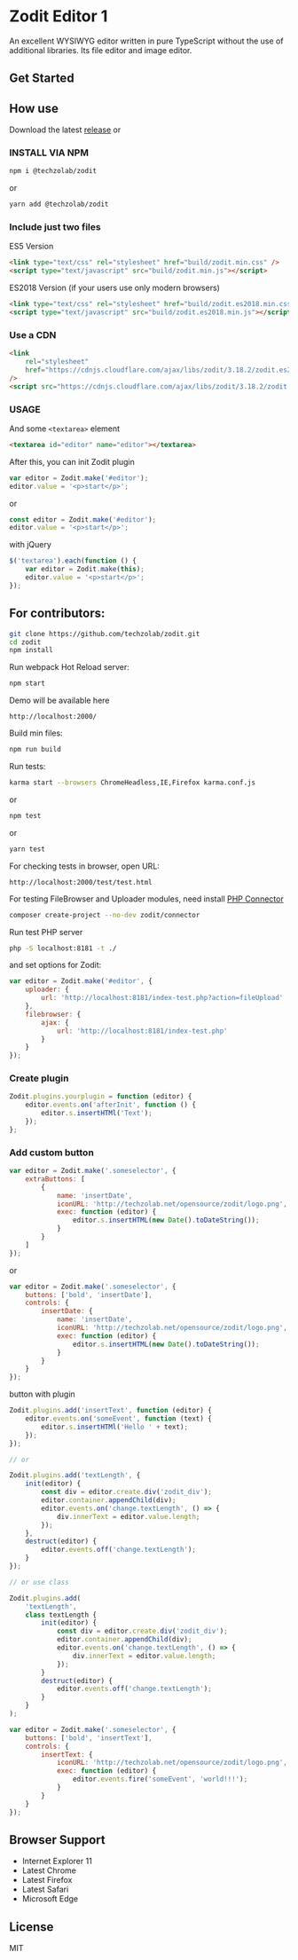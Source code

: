 # Zodit Editor 1

An excellent WYSIWYG editor written in pure TypeScript without the use of additional libraries. Its file editor and image editor.

## Get Started

## How use

Download the latest [release](https://github.com/techzolab/zodit/releases/latest) or

### INSTALL VIA NPM

```bash
npm i @techzolab/zodit
```

or

```bash
yarn add @techzolab/zodit
```

### Include just two files

ES5 Version

```html
<link type="text/css" rel="stylesheet" href="build/zodit.min.css" />
<script type="text/javascript" src="build/zodit.min.js"></script>
```

ES2018 Version (if your users use only modern browsers)

```html
<link type="text/css" rel="stylesheet" href="build/zodit.es2018.min.css" />
<script type="text/javascript" src="build/zodit.es2018.min.js"></script>
```

### Use a CDN

```html
<link
	rel="stylesheet"
	href="https://cdnjs.cloudflare.com/ajax/libs/zodit/3.18.2/zodit.es2018.min.css"
/>
<script src="https://cdnjs.cloudflare.com/ajax/libs/zodit/3.18.2/zodit.es2018.min.js"></script>
```

### USAGE

And some `<textarea>` element

```html
<textarea id="editor" name="editor"></textarea>
```

After this, you can init Zodit plugin

```javascript
var editor = Zodit.make('#editor');
editor.value = '<p>start</p>';
```

or

```javascript
const editor = Zodit.make('#editor');
editor.value = '<p>start</p>';
```

with jQuery

```javascript
$('textarea').each(function () {
	var editor = Zodit.make(this);
	editor.value = '<p>start</p>';
});
```

## For contributors:

```bash
git clone https://github.com/techzolab/zodit.git
cd zodit
npm install
```

Run webpack Hot Reload server:

```bash
npm start
```

Demo will be available here

```
http://localhost:2000/
```

Build min files:

```bash
npm run build
```

Run tests:

```bash
karma start --browsers ChromeHeadless,IE,Firefox karma.conf.js
```

or

```bash
npm test
```

or

```bash
yarn test
```

For checking tests in browser, open URL:

```
http://localhost:2000/test/test.html
```

For testing FileBrowser and Uploader modules, need install [PHP Connector](https://github.com/techzolab/zodit-connectors)

```bash
composer create-project --no-dev zodit/connector
```

Run test PHP server

```bash
php -S localhost:8181 -t ./
```

and set options for Zodit:

```javascript
var editor = Zodit.make('#editor', {
	uploader: {
		url: 'http://localhost:8181/index-test.php?action=fileUpload'
	},
	filebrowser: {
		ajax: {
			url: 'http://localhost:8181/index-test.php'
		}
	}
});
```

### Create plugin

```javascript
Zodit.plugins.yourplugin = function (editor) {
	editor.events.on('afterInit', function () {
		editor.s.insertHTMl('Text');
	});
};
```

### Add custom button

```javascript
var editor = Zodit.make('.someselector', {
	extraButtons: [
		{
			name: 'insertDate',
			iconURL: 'http://techzolab.net/opensource/zodit/logo.png',
			exec: function (editor) {
				editor.s.insertHTML(new Date().toDateString());
			}
		}
	]
});
```

or

```javascript
var editor = Zodit.make('.someselector', {
	buttons: ['bold', 'insertDate'],
	controls: {
		insertDate: {
			name: 'insertDate',
			iconURL: 'http://techzolab.net/opensource/zodit/logo.png',
			exec: function (editor) {
				editor.s.insertHTML(new Date().toDateString());
			}
		}
	}
});
```

button with plugin

```javascript
Zodit.plugins.add('insertText', function (editor) {
	editor.events.on('someEvent', function (text) {
		editor.s.insertHTMl('Hello ' + text);
	});
});

// or

Zodit.plugins.add('textLength', {
	init(editor) {
		const div = editor.create.div('zodit_div');
		editor.container.appendChild(div);
		editor.events.on('change.textLength', () => {
			div.innerText = editor.value.length;
		});
	},
	destruct(editor) {
		editor.events.off('change.textLength');
	}
});

// or use class

Zodit.plugins.add(
	'textLength',
	class textLength {
		init(editor) {
			const div = editor.create.div('zodit_div');
			editor.container.appendChild(div);
			editor.events.on('change.textLength', () => {
				div.innerText = editor.value.length;
			});
		}
		destruct(editor) {
			editor.events.off('change.textLength');
		}
	}
);

var editor = Zodit.make('.someselector', {
	buttons: ['bold', 'insertText'],
	controls: {
		insertText: {
			iconURL: 'http://techzolab.net/opensource/zodit/logo.png',
			exec: function (editor) {
				editor.events.fire('someEvent', 'world!!!');
			}
		}
	}
});
```

## Browser Support

-   Internet Explorer 11
-   Latest Chrome
-   Latest Firefox
-   Latest Safari
-   Microsoft Edge

## License

MIT
